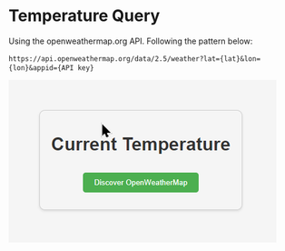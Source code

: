 # Temperature Query

Using the openweathermap.org API.
Following the pattern below:
~~~shell
https://api.openweathermap.org/data/2.5/weather?lat={lat}&lon={lon}&appid={API key}
~~~

![Temperature Query](temp.png)
